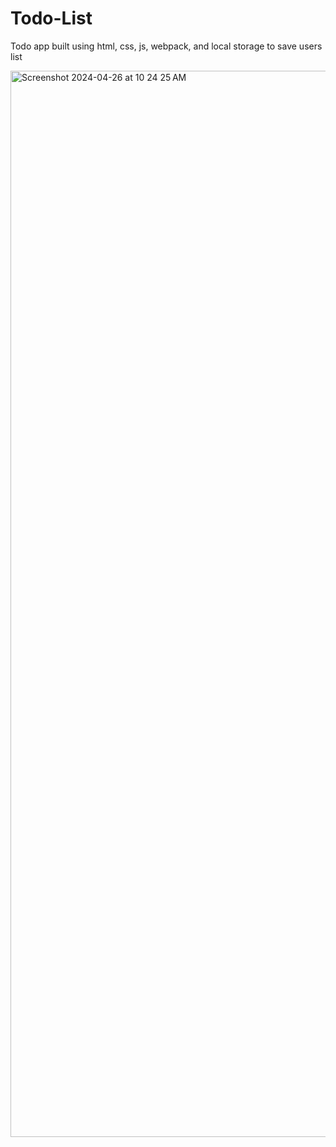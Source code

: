 # Todo-List
Todo app built using html, css, js, webpack, and local storage to save users list 

<img width="1706" alt="Screenshot 2024-04-26 at 10 24 25 AM" src="https://github.com/RogelioBecerra/Todo-List/assets/98434205/583f5f59-ec16-46dd-a548-f9dfa62e5dc4">

